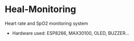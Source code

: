 # Heal-Monitoring
Heart rate and SpO2 monitoring system
- Hardware used: ESP8266, MAX30100, OLED, BUZZER...

